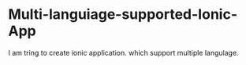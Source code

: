 Multi-languiage-supported-Ionic-App
===================================

I am tring to create ionic application. which support multiple langulage.

